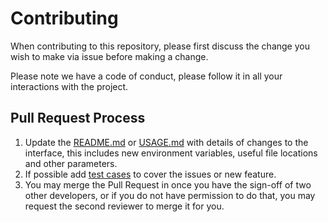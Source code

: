 # Contributing

When contributing to this repository, please first discuss the change you wish to make via issue before making a change. 

Please note we have a code of conduct, please follow it in all your interactions with the project.

## Pull Request Process

1. Update the [README.md](README.md) or [USAGE.md](USAGE.md) with details of changes to the interface, this includes new environment 
   variables, useful file locations and other parameters.
2. If possible add [test cases](tests/README.md) to cover the issues or new feature.
3. You may merge the Pull Request in once you have the sign-off of two other developers, or if you 
   do not have permission to do that, you may request the second reviewer to merge it for you.
